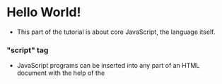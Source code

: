 # Hello World!

- This part of the tutorial is about core JavaScript, the language itself.

### "script" tag

- JavaScript programs can be inserted into any part of an HTML document with the help of the <script> tag. For instance:
  ```html
  <body>
    <p>Before the script...</p>

    <script>
      alert( 'Hello, world!' );
    </script>

    <p>...After the script.</p>
  </body>
  ```

### Moren markup

- The <script> tag has a few attributes that are rarely used nowadays but can still be found in old code: `The type attribute: <script type=…>` The old HTML standard, HTML4, required a script to have a type. Usually it was type="text/javascript". It’s not required anymore

### External scripts

- If we have a lot of JavaScript code, we can put it into a separate file. Script files are attached to HTML with the src attribute:
  ```html
  <script src="/path/to/script.js"></script>
  ```
  
  > As a rule, only the simplest scripts are put into HTML. More complex ones reside in separate files.
    The benefit of a separate file is that the browser will download it and store it in its cache.
    Other pages that reference the same script will take it from the cache instead of downloading it, so the file is actually downloaded only once.
    That reduces traffic and makes pages faster.

<br>
<br>

# Code Structure

- We recommend putting semicolons between statements even if they are separated by newlines. This rule is widely adopted by the community. Let’s note once again – it is possible to leave out semicolons most of the time. But it’s safer to use them. 

<br>
<br>


# The modern mode, "use strict"

- For a long time, JavaScript evolved without compatibility issues. New features were added to the language while old functionality didn’t change.

  This was the case until 2009 when ECMAScript 5 (ES5) appeared. It added new features to the language and modified some of the existing ones. To keep the old code working, most such modifications are off by default. You need to explicitly enable them with a special directive: `"use strict"`.
  
### "use strict"

- The directive looks like a string: "use strict" or 'use strict'. When it is located at the top of a script, the whole script works the “modern” way. For example:
  ```js
  "use strict";

  // this code works the modern way
  ...
  ```
  We will learn functions (a way to group commands) soon. Looking ahead, let’s note that "use strict" can be put at the beginning of the function body instead of the whole script. Doing that enables strict mode in that function only. But usually, people use it for the whole script.
  
`! CAUTION !` -- There is no directive like "no use strict" that reverts the engine to old behavior. Once we enter strict mode, there’s no going back.

> Always "use strict" it is the modern way of doing things, it is usually a very specific tasks that require default js.

<br>
<Br>

# Variables 

### Variables

- To create a variable in JavaScript, use the `let` keyword.
  ```js
  let foo = 15;
  ```
  
  > In older scripts, you may also find another keyword: var instead of let: The var keyword is almost the same as let. It also declares a variable, but in a slightly different, “old-school” way.
  
### Constants

- To declare a constant (unchanging) variable, use `const` instead of `let`:
  ```js
  const myBirthday = '18.04.1982';
  ```
  There is a widespread practice to use constants as aliases for difficult-to-remember values that are known prior to execution and write them with UPPERCASE.
  ```js
  const COLOR_RED = "#F00";
  const COLOR_GREEN = "#0F0";
  const COLOR_BLUE = "#00F";
  const COLOR_ORANGE = "#FF7F00";
  ```

<br>
<br>

# Type Conversions

- In javascript Most of the time, operators and functions automatically convert the values given to them to the right type. For example, alert automatically converts any value to a string to show it. Mathematical operations convert values to numbers. There are also cases when we need to explicitly convert a value to the expected type. 
  ```js
  console.log("12" + "15")  // strigns are converted to int
  
  let a = 15;
  
  String(a)  // converts it into a string
  Boolean(a) // converts it into a boolean 
  Number(a)  // converts it into a integer
  ```
  
<br>
<br>

# Operators

- The basic operators are the same in javascript such as `+`, `-`, `*`, `/`, `%` however there are more operators built in to the language that needs their notes taken.

<br>
<br>

# Comparisons 

<br>
<br>


# Interaction: alert, prompt, confirm

<br>
<br>

# Conditional Operators

<br>
<br>

# Logical Operators

<br>
<br>


# Loops

<br>
<br>

# Switch statement

<br>
<br>

# Functions

<br>
<br>

# Function Expressions 

<br>
<br>

# Arrow Functions

<br>
<br>

# JavaScript Specials
